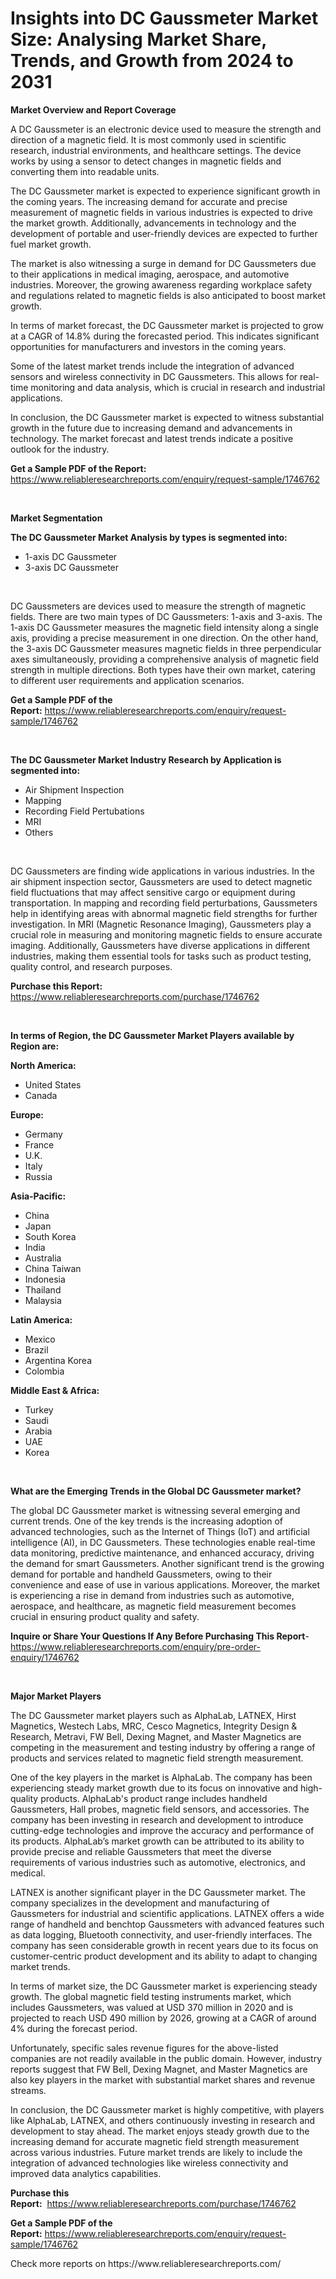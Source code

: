 <p><h1>Insights into DC Gaussmeter Market Size: Analysing Market Share, Trends, and Growth from 2024 to 2031</h1></p><p><strong>Market Overview and Report Coverage</strong></p>
<p><p>A DC Gaussmeter is an electronic device used to measure the strength and direction of a magnetic field. It is most commonly used in scientific research, industrial environments, and healthcare settings. The device works by using a sensor to detect changes in magnetic fields and converting them into readable units.</p><p>The DC Gaussmeter market is expected to experience significant growth in the coming years. The increasing demand for accurate and precise measurement of magnetic fields in various industries is expected to drive the market growth. Additionally, advancements in technology and the development of portable and user-friendly devices are expected to further fuel market growth.</p><p>The market is also witnessing a surge in demand for DC Gaussmeters due to their applications in medical imaging, aerospace, and automotive industries. Moreover, the growing awareness regarding workplace safety and regulations related to magnetic fields is also anticipated to boost market growth.</p><p>In terms of market forecast, the DC Gaussmeter market is projected to grow at a CAGR of 14.8% during the forecasted period. This indicates significant opportunities for manufacturers and investors in the coming years.</p><p>Some of the latest market trends include the integration of advanced sensors and wireless connectivity in DC Gaussmeters. This allows for real-time monitoring and data analysis, which is crucial in research and industrial applications.</p><p>In conclusion, the DC Gaussmeter market is expected to witness substantial growth in the future due to increasing demand and advancements in technology. The market forecast and latest trends indicate a positive outlook for the industry.</p></p>
<p><strong>Get a Sample PDF of the Report:</strong> <a href="https://www.reliableresearchreports.com/enquiry/request-sample/1746762">https://www.reliableresearchreports.com/enquiry/request-sample/1746762</a></p>
<p>&nbsp;</p>
<p><strong>Market Segmentation</strong></p>
<p><strong>The DC Gaussmeter Market Analysis by types is segmented into:</strong></p>
<p><ul><li>1-axis DC Gaussmeter</li><li>3-axis DC Gaussmeter</li></ul></p>
<p>&nbsp;</p>
<p><p>DC Gaussmeters are devices used to measure the strength of magnetic fields. There are two main types of DC Gaussmeters: 1-axis and 3-axis. The 1-axis DC Gaussmeter measures the magnetic field intensity along a single axis, providing a precise measurement in one direction. On the other hand, the 3-axis DC Gaussmeter measures magnetic fields in three perpendicular axes simultaneously, providing a comprehensive analysis of magnetic field strength in multiple directions. Both types have their own market, catering to different user requirements and application scenarios.</p></p>
<p><strong>Get a Sample PDF of the Report:</strong>&nbsp;<a href="https://www.reliableresearchreports.com/enquiry/request-sample/1746762">https://www.reliableresearchreports.com/enquiry/request-sample/1746762</a></p>
<p>&nbsp;</p>
<p><strong>The DC Gaussmeter Market Industry Research by Application is segmented into:</strong></p>
<p><ul><li>Air Shipment Inspection</li><li>Mapping</li><li>Recording Field Pertubations</li><li>MRI</li><li>Others</li></ul></p>
<p>&nbsp;</p>
<p><p>DC Gaussmeters are finding wide applications in various industries. In the air shipment inspection sector, Gaussmeters are used to detect magnetic field fluctuations that may affect sensitive cargo or equipment during transportation. In mapping and recording field perturbations, Gaussmeters help in identifying areas with abnormal magnetic field strengths for further investigation. In MRI (Magnetic Resonance Imaging), Gaussmeters play a crucial role in measuring and monitoring magnetic fields to ensure accurate imaging. Additionally, Gaussmeters have diverse applications in different industries, making them essential tools for tasks such as product testing, quality control, and research purposes.</p></p>
<p><strong>Purchase this Report:</strong>&nbsp; <a href="https://www.reliableresearchreports.com/purchase/1746762">https://www.reliableresearchreports.com/purchase/1746762</a></p>
<p>&nbsp;</p>
<p><strong>In terms of Region, the DC Gaussmeter Market Players available by Region are:</strong></p>
<p>
    <p> <strong> North America: </strong>
        <ul>
            <li>United States</li>
            <li>Canada</li>
        </ul>
        </p> 
    <p> <strong> Europe: </strong>
        <ul>
            <li>Germany</li>
            <li>France</li>
            <li>U.K.</li>
            <li>Italy</li>
            <li>Russia</li>
        </ul>
        </p> 
    <p> <strong> Asia-Pacific: </strong>
        <ul>
            <li>China</li>
            <li>Japan</li>
            <li>South Korea</li>
            <li>India</li>
            <li>Australia</li>
            <li>China Taiwan</li>
            <li>Indonesia</li>
            <li>Thailand</li>
            <li>Malaysia</li>
        </ul>
        </p> 
    <p> <strong> Latin America: </strong>
        <ul>
            <li>Mexico</li>
            <li>Brazil</li>
            <li>Argentina Korea</li>
            <li>Colombia</li>
        </ul>
        </p> 
    <p> <strong> Middle East & Africa: </strong>
        <ul>
            <li>Turkey</li>
            <li>Saudi</li>
            <li>Arabia</li>
            <li>UAE</li>
            <li>Korea</li>
        </ul>
    </p>
    </p>
<p>&nbsp;</p>
<p><strong>What are the Emerging Trends in the Global DC Gaussmeter market?</strong></p>
<p><p>The global DC Gaussmeter market is witnessing several emerging and current trends. One of the key trends is the increasing adoption of advanced technologies, such as the Internet of Things (IoT) and artificial intelligence (AI), in DC Gaussmeters. These technologies enable real-time data monitoring, predictive maintenance, and enhanced accuracy, driving the demand for smart Gaussmeters. Another significant trend is the growing demand for portable and handheld Gaussmeters, owing to their convenience and ease of use in various applications. Moreover, the market is experiencing a rise in demand from industries such as automotive, aerospace, and healthcare, as magnetic field measurement becomes crucial in ensuring product quality and safety.</p></p>
<p><strong>Inquire or Share Your Questions If Any Before Purchasing This Report</strong>- <a href="https://www.reliableresearchreports.com/enquiry/pre-order-enquiry/1746762">https://www.reliableresearchreports.com/enquiry/pre-order-enquiry/1746762</a></p>
<p>&nbsp;</p>
<p><strong>Major Market Players</strong></p>
<p><p>The DC Gaussmeter market players such as AlphaLab, LATNEX, Hirst Magnetics, Westech Labs, MRC, Cesco Magnetics, Integrity Design & Research, Metravi, FW Bell, Dexing Magnet, and Master Magnetics are competing in the measurement and testing industry by offering a range of products and services related to magnetic field strength measurement.</p><p>One of the key players in the market is AlphaLab. The company has been experiencing steady market growth due to its focus on innovative and high-quality products. AlphaLab's product range includes handheld Gaussmeters, Hall probes, magnetic field sensors, and accessories. The company has been investing in research and development to introduce cutting-edge technologies and improve the accuracy and performance of its products. AlphaLab’s market growth can be attributed to its ability to provide precise and reliable Gaussmeters that meet the diverse requirements of various industries such as automotive, electronics, and medical.</p><p>LATNEX is another significant player in the DC Gaussmeter market. The company specializes in the development and manufacturing of Gaussmeters for industrial and scientific applications. LATNEX offers a wide range of handheld and benchtop Gaussmeters with advanced features such as data logging, Bluetooth connectivity, and user-friendly interfaces. The company has seen considerable growth in recent years due to its focus on customer-centric product development and its ability to adapt to changing market trends.</p><p>In terms of market size, the DC Gaussmeter market is experiencing steady growth. The global magnetic field testing instruments market, which includes Gaussmeters, was valued at USD 370 million in 2020 and is projected to reach USD 490 million by 2026, growing at a CAGR of around 4% during the forecast period.</p><p>Unfortunately, specific sales revenue figures for the above-listed companies are not readily available in the public domain. However, industry reports suggest that FW Bell, Dexing Magnet, and Master Magnetics are also key players in the market with substantial market shares and revenue streams.</p><p>In conclusion, the DC Gaussmeter market is highly competitive, with players like AlphaLab, LATNEX, and others continuously investing in research and development to stay ahead. The market enjoys steady growth due to the increasing demand for accurate magnetic field strength measurement across various industries. Future market trends are likely to include the integration of advanced technologies like wireless connectivity and improved data analytics capabilities.</p></p>
<p><strong>Purchase this Report:</strong>&nbsp;&nbsp;<a href="https://www.reliableresearchreports.com/purchase/1746762">https://www.reliableresearchreports.com/purchase/1746762</a></p>
<p></p>
<p><strong>Get a Sample PDF of the Report:</strong>&nbsp;<a href="https://www.reliableresearchreports.com/enquiry/request-sample/1746762">https://www.reliableresearchreports.com/enquiry/request-sample/1746762</a></p>
<p>Check more reports on https://www.reliableresearchreports.com/</p>